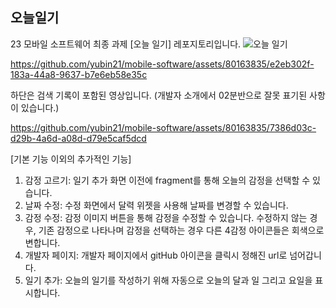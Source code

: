 ## 오늘일기
23 모바일 소프트웨어 최종 과제 [오늘 일기] 레포지토리입니다.
![오늘 일기](https://github.com/yubin21/mobile-software/assets/80163835/4cd4fdd4-5952-4c0b-ac44-28abf45c71d0)

https://github.com/yubin21/mobile-software/assets/80163835/e2eb302f-183a-44a8-9637-b7e6eb58e35c

하단은 검색 기록이 포함된 영상입니다. (개발자 소개에서 02분반으로 잘못 표기된 사항이 있습니다.)

https://github.com/yubin21/mobile-software/assets/80163835/7386d03c-d29b-4a6d-a08d-d79e5caf5dcd

[기본 기능 이외의 추가적인 기능]

1. 감정 고르기: 일기 추가 화면 이전에 fragment를 통해 오늘의 감정을 선택할 수 있습니다.
2. 날짜 수정: 수정 화면에서 달력 위젯을 사용해 날짜를 변경할 수 있습니다.
3. 감정 수정: 감정 이미지 버튼을 통해 감정을 수정할 수 있습니다. 수정하지 않는 경우, 기존 감정으로 나타나며 감정을 선택하는 경우 다른 4감정 아이콘들은 회색으로 변합니다.
4. 개발자 페이지: 개발자 페이지에서 gitHub 아이콘을 클릭시 정해진 url로 넘어갑니다.
5. 일기 추가: 오늘의 일기를 작성하기 위해 자동으로 오늘의 달과 일 그리고 요일을 표시합니다.
